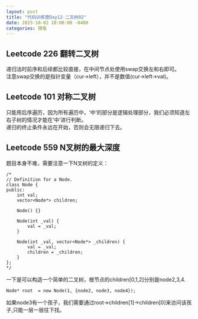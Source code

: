 ```yaml
---
layout: post
title: "代码训练营Day12-二叉树02"
date: 2025-10-02 10:00:00 -0400
categories: 随笔
---
```


## Leetcode 226 翻转二叉树
递归法时前序和后续都比较直接，在中间节点处使用swap交换左和右即可。  
注意swap交换的是指针变量（cur->left），并不是数值(cur->left->val)。

## Leetcode 101 对称二叉树
只能用后序遍历，因为所有遍历中，‘中’的部分是逻辑处理部分，我们必须知道左右子树的情况才能在‘中’进行判断。  
递归的终止条件永远在开始，否则会无限递归下去。  

## Leetcode 559 N叉树的最大深度
题目本身不难，需要注意一下N叉树的定义：  
```
/*
// Definition for a Node.
class Node {
public:
    int val;
    vector<Node*> children;

    Node() {}

    Node(int _val) {
        val = _val;
    }

    Node(int _val, vector<Node*> _children) {
        val = _val;
        children = _children;
    }
};
*/
```
一下是可以构造一个简单的二叉树，根节点的children[0,1,2]分别是node2,3,4.
```
Node* root  = new Node(1, {node2, node3, node4});
```
如果node3有一个孩子，我们需要通过root->children[1]->children[0]来访问该孩子,只能一层一层往下找。




